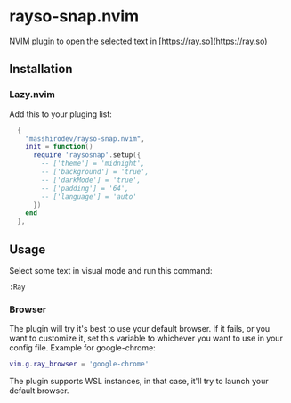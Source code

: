 # rayso-snap.nvim

NVIM plugin to open the selected text in [https://ray.so](https://ray.so)

## Installation

### Lazy.nvim

Add this to your pluging list:
```lua
  {
    "masshirodev/rayso-snap.nvim",
    init = function()
      require 'raysosnap'.setup({
        -- ['theme'] = 'midnight',
        -- ['background'] = 'true',
        -- ['darkMode'] = 'true',
        -- ['padding'] = '64',
        -- ['language'] = 'auto'
      })
    end
  },
```

## Usage

Select some text in visual mode and run this command:
```vimL
:Ray
```

### Browser
The plugin will try it's best to use your default browser. If it fails, or you want to customize it, set this variable to whichever you want to use in your config file. Example for google-chrome:

```lua
vim.g.ray_browser = 'google-chrome'
```

The plugin supports WSL instances, in that case, it'll try to launch your default browser.
